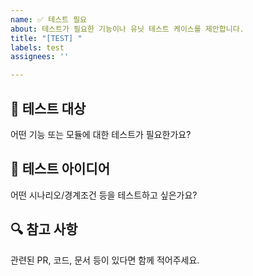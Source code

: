 ```yaml
---
name: ✅ 테스트 필요
about: 테스트가 필요한 기능이나 유닛 테스트 케이스를 제안합니다.
title: "[TEST] "
labels: test
assignees: ''

---
```


## 🧪 테스트 대상
어떤 기능 또는 모듈에 대한 테스트가 필요한가요?

## 🧠 테스트 아이디어
어떤 시나리오/경계조건 등을 테스트하고 싶은가요?

## 🔍 참고 사항
관련된 PR, 코드, 문서 등이 있다면 함께 적어주세요.
